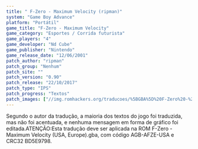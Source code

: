 ```yaml
---
title: " F-Zero - Maximum Velocity (ripman)"
system: "Game Boy Advance"
platform: "Portátil"
game_title: "F-Zero - Maximum Velocity"
game_category: "Esportes / Corrida futurista"
game_players: "4"
game_developer: "Nd Cube"
game_publisher: "Nintendo"
game_release_date: "12/06/2001"
patch_author: "ripman"
patch_group: "Nenhum"
patch_site: ""
patch_version: "0.90"
patch_release: "22/10/2017"
patch_type: "IPS"
patch_progress: "Textos"
patch_images: ["//img.romhackers.org/traducoes/%5BGBA%5D%20F-Zero%20-%20Maximum%20Velocity%20-%20ripman%20-%201.png","//img.romhackers.org/traducoes/%5BGBA%5D%20F-Zero%20-%20Maximum%20Velocity%20-%20ripman%20-%202.png","//img.romhackers.org/traducoes/%5BGBA%5D%20F-Zero%20-%20Maximum%20Velocity%20-%20ripman%20-%203.png"]
---
```

Segundo o autor da tradução, a maioria dos textos do jogo foi traduzida, mas não foi acentuada, e nenhuma mensagem em forma de gráfico foi editada.ATENÇÃO:Esta tradução deve ser aplicada na ROM F-Zero - Maximum Velocity (USA, Europe).gba, com código AGB-AFZE-USA e CRC32 BD5E9798.